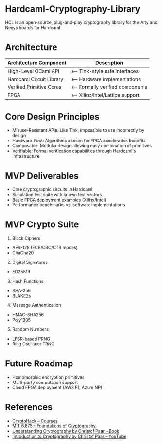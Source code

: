 # Hardcaml-Cryptography-Library
HCL is an open-source, plug-and-play cryptography library for the Arty and Nexys boards for Hardcaml

# Architecture

| Architecture Component           | Description                          |
|----------------------------------|--------------------------------------|
| High-Level OCaml API             | <-- Tink-style safe interfaces       |
| Hardcaml Circuit Library         | <-- Hardware implementations         |
| Verified Primitive Cores         | <-- Formally verified components     |
| FPGA                             | <-- Xilinx/Intel/Lattice support     |

# Core Design Principles

-  Misuse-Resistant APIs: Like Tink, impossible to use incorrectly by design
-  Hardware-First: Algorithms chosen for FPGA acceleration benefits
-  Composable: Modular design allowing easy combination of primitives
-  Verifiable: Formal verification capabilities through Hardcaml's infrastructure

# MVP Deliverables

-  Core cryptographic circuits in Hardcaml
-  Simulation test suite with known test vectors
-  Basic FPGA deployment examples (Xilinx/Intel)
-  Performance benchmarks vs. software implementations

# MVP Crypto Suite 
1. Block Ciphers
  - AES-128 (ECB/CBC/CTR modes)
  - ChaCha20

2. Digital Signatures 
  - ED25519

3. Hash Functions
  - SHA-256
  - BLAKE2s

4. Message Authentication
  - HMAC-SHA256
  - Poly1305

5. Random Numbers
  - LFSR-based PRNG
  - Ring Oscillator TRNG

# Future Roadmap

-  Homomorphic encryption primitives
-  Multi-party computation support
-  Cloud FPGA deployment (AWS F1, Azure NP)

# References 

- [CryptoHack – Courses](https://cryptohack.org/courses/)
- [MIT 6.875 - Foundations of Cryptography](http://mit6875.org/)
- [Understanding Cryptography by Christof Paar - Book](https://www.cryptography-textbook.com/book/#toc)
- [Introduction to Cryptography by Christof Paar – YouTube](https://www.youtube.com/@introductiontocryptography4223/videos)

